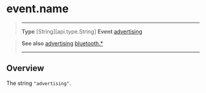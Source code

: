 # event.name

> --------------------- ------------------------------------------------------------------------------------------
> __Type__              [String][api.type.String]
> __Event__             [advertising](/plugin/bluetooth/event/advertising/index.md)


> __See also__          [advertising](/plugin/bluetooth/event/advertising/index.md)
>						[bluetooth.*](/plugin/bluetooth.md)
> --------------------- ------------------------------------------------------------------------------------------

## Overview

The string `"advertising"`.